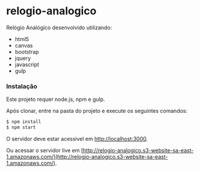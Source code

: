 # relogio-analogico
Relógio Analógico desenvolvido utilizando:
 - html5
 - canvas
 - bootstrap
 - jquery
 - javascript
 - gulp

### Instalação

Este projeto requer node.js, npm e gulp.

Após clonar, entre na pasta do projeto e execute os seguintes comandos:

```sh
$ npm install
$ npm start
```

O servidor deve estar acessivel em [http://localhost:3000](http://localhost:3000).

Ou acessar o servidor live em [http://relogio-analogico.s3-website-sa-east-1.amazonaws.com/](http://relogio-analogico.s3-website-sa-east-1.amazonaws.com/).
